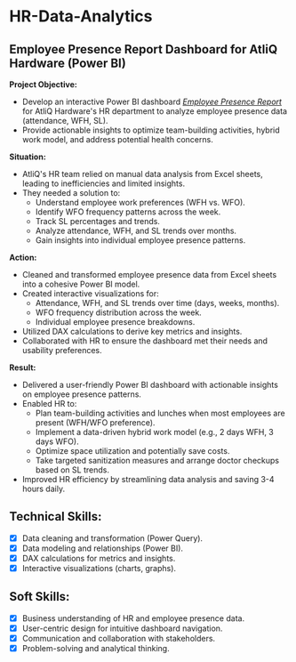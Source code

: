 # HR-Data-Analytics

## Employee Presence Report Dashboard for AtliQ Hardware (Power BI)

**Project Objective:**

- Develop an interactive Power BI dashboard _[Employee Presence Report](https://github.com/Avinash-Jha19/HR-Data-Analytics/blob/main/HR_Analytics.pdf)_ for AtliQ Hardware's HR department to analyze employee presence data (attendance, WFH, SL).
- Provide actionable insights to optimize team-building activities, hybrid work model, and address potential health concerns.

**Situation:**

- AtliQ's HR team relied on manual data analysis from Excel sheets, leading to inefficiencies and limited insights.
- They needed a solution to:
    - Understand employee work preferences (WFH vs. WFO).
    - Identify WFO frequency patterns across the week.
    - Track SL percentages and trends.
    - Analyze attendance, WFH, and SL trends over months.
    - Gain insights into individual employee presence patterns.

**Action:**

- Cleaned and transformed employee presence data from Excel sheets into a cohesive Power BI model.
- Created interactive visualizations for:
    - Attendance, WFH, and SL trends over time (days, weeks, months).
    - WFO frequency distribution across the week.
    - Individual employee presence breakdowns.
- Utilized DAX calculations to derive key metrics and insights.
- Collaborated with HR to ensure the dashboard met their needs and usability preferences.

**Result:**

- Delivered a user-friendly Power BI dashboard with actionable insights on employee presence patterns.
- Enabled HR to:
    - Plan team-building activities and lunches when most employees are present (WFH/WFO preference).
    - Implement a data-driven hybrid work model (e.g., 2 days WFH, 3 days WFO).
    - Optimize space utilization and potentially save costs.
    - Take targeted sanitization measures and arrange doctor checkups based on SL trends.
- Improved HR efficiency by streamlining data analysis and saving 3-4 hours daily.

## Technical Skills:
- [x] Data cleaning and transformation (Power Query).
- [x] Data modeling and relationships (Power BI).
- [x] DAX calculations for metrics and insights.
- [x] Interactive visualizations (charts, graphs).
## Soft Skills:
- [x] Business understanding of HR and employee presence data.
- [x] User-centric design for intuitive dashboard navigation.
- [x] Communication and collaboration with stakeholders.
- [x] Problem-solving and analytical thinking.
